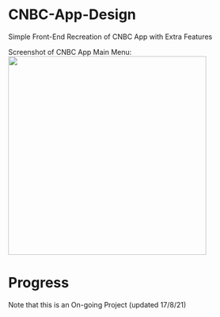 # CNBC-App-Design
Simple Front-End Recreation of CNBC App with Extra Features

Screenshot of CNBC App Main Menu:
<img src="https://user-images.githubusercontent.com/69495787/129704754-60e9520a-cec8-4f47-8dd2-42705d7f8a89.PNG" width="400">

# Progress
Note that this is an On-going Project (updated 17/8/21)
